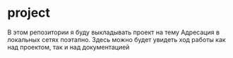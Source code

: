 # project
В этом репозитории я буду выкладывать проект на тему Адресация в локальных сетях поэтапно. Здесь можно будет увидеть ход работы как над проектом, так и над документацией
